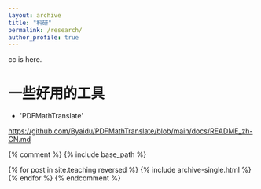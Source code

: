 ```yaml
---
layout: archive
title: "科研"
permalink: /research/
author_profile: true
---
```


cc is here. 


# 一些好用的工具
* 'PDFMathTranslate'

https://github.com/Byaidu/PDFMathTranslate/blob/main/docs/README_zh-CN.md




{% comment %}
{% include base_path %}

{% for post in site.teaching reversed %}
  {% include archive-single.html %}
{% endfor %}
{% endcomment %}
